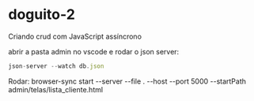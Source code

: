 # doguito-2

Criando crud com JavaScript assíncrono

abrir a pasta admin no vscode e
rodar o json server:

```js
json-server --watch db.json
```

Rodar: browser-sync start --server --file . --host --port 5000 --startPath admin/telas/lista_cliente.html

